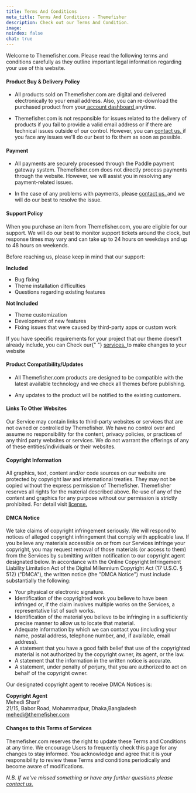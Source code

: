 ```yaml
---
title: Terms And Conditions
meta_title: Terms And Conditions - Themefisher
description: Check out our Terms And Condition.
image:
noindex: false
chat: true
---
```


Welcome to Themefisher.com. Please read the following terms and conditions carefully as they outline important legal information regarding your use of this website.

#### Product Buy & Delivery Policy

- All products sold on Themefisher.com are digital and delivered electronically to your email address. Also, you can re-download the purchased product from your<A href="/login"> account dashboard </A> anytime.

- Themefisher.com is not responsible for issues related to the delivery of products if you fail to provide a valid email address or if there are technical issues outside of our control. However, you can <A href="/contact"> contact us. </A> if you face any issues we'll do our best to fix them as soon as possible.

#### Payment

- All payments are securely processed through the Paddle payment gateway system. Themefisher.com does not directly process payments through the website. However, we will assist you in resolving any payment-related issues.

- In the case of any problems with payments, please <A href="/contact"> contact us. </A> and we will do our best to resolve the issue.

#### Support Policy

When you purchase an item from Themefisher.com, you are eligible for our support. We will do our best to monitor support tickets around the clock, but response times may vary and can take up to 24 hours on weekdays and up to 48 hours on weekends.

Before reaching us, please keep in mind that our support:

**Included**

- Bug fixing
- Theme installation difficulties
- Questions regarding existing features

**Not Included**

- Theme customization
- Development of new features
- Fixing issues that were caused by third-party apps or custom work

If you have specific requirements for your project that our theme doesn’t already include, you can Check our{" "} <A href="/custom-development"> services. </A> to make changes to your website

#### Product Compatibility/Updates

- All Themefisher.com products are designed to be compatible with the latest available technology and we check all themes before publishing.

- Any updates to the product will be notified to the existing customers.

#### Links To Other Websites

Our Service may contain links to third-party websites or services that are not owned or controlled by Themefisher. We have no control over and assume no responsibility for the content, privacy policies, or practices of any third party websites or services. We do not warrant the offerings of any of these entities/individuals or their websites.

#### Copyright Information

All graphics, text, content and/or code sources on our website are protected by copyright law and international treaties. They may not be copied without the express permission of Themefisher.
Themefisher reserves all rights for the material described above. Re-use of any of the content and graphics for any purpose without our permission is strictly prohibited.
For detail visit <A href="/license"> license. </A>


#### DMCA Notice

We take claims of copyright infringement seriously. We will respond to notices of alleged copyright infringement that comply with applicable law. If you believe any materials accessible on or from our Services infringe your copyright, you may request removal of those materials (or access to them) from the Services by submitting written notification to our copyright agent designated below. In accordance with the Online Copyright Infringement Liability Limitation Act of the Digital Millennium Copyright Act (17 U.S.C. § 512) ("DMCA"), the written notice (the "DMCA Notice") must include substantially the following:

- Your physical or electronic signature.
- Identification of the copyrighted work you believe to have been infringed or, if the claim involves multiple works on the Services, a representative list of such works.
- Identification of the material you believe to be infringing in a sufficiently precise manner to allow us to locate that material.
- Adequate information by which we can contact you (including your name, postal address, telephone number, and, if available, email address).
- A statement that you have a good faith belief that use of the copyrighted material is not authorized by the copyright owner, its agent, or the law.
- A statement that the information in the written notice is accurate.
- A statement, under penalty of perjury, that you are authorized to act on behalf of the copyright owner.


Our designated copyright agent to receive DMCA Notices is:

**Copyright Agent** <br/>
Mehedi Sharif <br/>
21/15, Babor Road, Mohammadpur, Dhaka,Bangladesh <br/>
mehedi@themefisher.com


#### Changes to this Terms of Services

Themefisher.com reserves the right to update these Terms and Conditions at any time. We encourage Users to frequently check this page for any changes to stay informed. You acknowledge and agree that it is your responsibility to review these Terms and conditions periodically and become aware of modifications.

_N.B. If we've missed something or have any further questions please <A href="/contact"> contact us. </A>_
